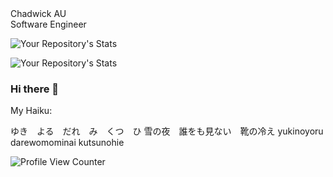 



<div id="header" aligin="center">Chadwick AU</div>
<div align>Software Engineer</div>












![Your Repository's Stats](https://github-readme-stats.vercel.app/api?username=sirrorsmoore1975&show_icons=true)  

![Your Repository's Stats](https://github-readme-stats.vercel.app/api/top-langs/?username=sirrorsmoore1975&theme=blue-green)  


### Hi there 👋

My Haiku:

ゆき　よる　だれ　み　くつ　ひ
雪の夜　誰をも見ない　靴の冷え 
yukinoyoru darewomominai kutsunohie


![Profile View Counter](https://komarev.com/ghpvc/?username=sirrorsmoore1975)